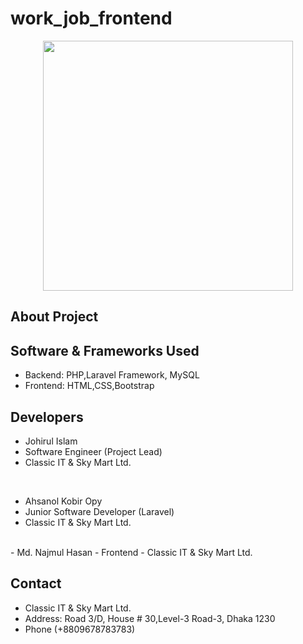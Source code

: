 # work_job_frontend
<p align="center"><a href="https://classicit.com.bd/" target="_blank"><img src="https://classicit.com.bd/assets/image/logo.png" width="400"></a></p>

## About Project

## Software & Frameworks Used
- Backend: PHP,Laravel Framework, MySQL 
- Frontend: HTML,CSS,Bootstrap

## Developers


- Johirul Islam
- Software Engineer (Project Lead) 
- Classic IT & Sky Mart Ltd.
<br/>

- Ahsanol Kobir Opy
- Junior Software Developer (Laravel)
- Classic IT & Sky Mart Ltd.

<br/>
- Md. Najmul Hasan
- Frontend
- Classic IT & Sky Mart Ltd.



## Contact
- Classic IT & Sky Mart Ltd.
- Address: Road 3/D, House # 30,Level-3 Road-3, Dhaka 1230
- Phone (+8809678783783)
